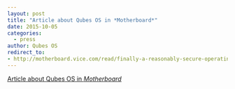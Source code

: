 ```yaml
---
layout: post
title: "Article about Qubes OS in *Motherboard*"
date: 2015-10-05
categories:
  - press
author: Qubes OS
redirect_to:
- http://motherboard.vice.com/read/finally-a-reasonably-secure-operating-system-qubes-r3
---
```


[Article about Qubes OS in *Motherboard*](http://motherboard.vice.com/read/finally-a-reasonably-secure-operating-system-qubes-r3)
